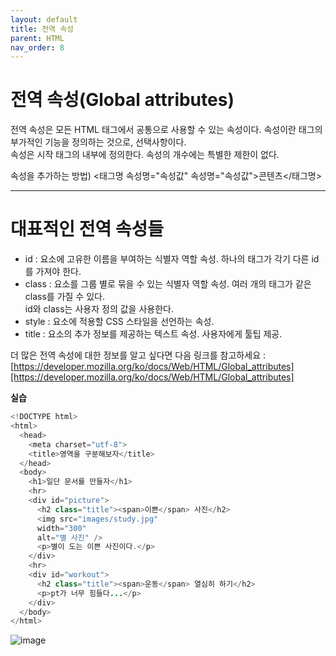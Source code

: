 ```yaml
---
layout: default
title: 전역 속성
parent: HTML
nav_order: 8
---  
```


# 전역 속성(Global attributes)  
전역 속성은 모든 HTML 태그에서 공통으로 사용할 수 있는 속성이다. 속성이란 태그의 부가적인 기능을 정의하는 것으로, 선택사항이다.  
속성은 시작 태그의 내부에 정의한다. 속성의 개수에는 특별한 제한이 없다.  

속성을 추가하는 방법)
<태그명 속성명="속성값" 속성명="속성값">콘텐츠</태그명>  

<hr>  

# 대표적인 전역 속성들  
- id : 요소에 고유한 이름을 부여하는 식별자 역할 속성. 하나의 태그가 각기 다른 id를 가져야 한다.  
- class : 요소를 그룹 별로 묶을 수 있는 식별자 역할 속성. 여러 개의 태그가 같은 class를 가질 수 있다.  
id와 class는 사용자 정의 값을 사용한다.
- style : 요소에 적용할 CSS 스타일을 선언하는 속성.  
- title : 요소의 추가 정보를 제공하는 텍스트 속성. 사용자에게 툴팁 제공.  

더 많은 전역 속성에 대한 정보를 알고 싶다면 다음 링크를 참고하세요 : 
[https://developer.mozilla.org/ko/docs/Web/HTML/Global_attributes][https://developer.mozilla.org/ko/docs/Web/HTML/Global_attributes]  

**실습**  
```java
<!DOCTYPE html>
<html>
  <head>
    <meta charset="utf-8">
    <title>영역을 구분해보자</title>
  </head>
  <body>
    <h1>일단 문서를 만들자</h1>
    <hr>
    <div id="picture">
      <h2 class="title"><span>이쁜</span> 사진</h2>
      <img src="images/study.jpg"
      width="300"
      alt="별 사진" />
      <p>별이 도는 이쁜 사진이다.</p>
    </div>
    <hr>
    <div id="workout">
      <h2 class="title"><span>운동</span> 열심히 하기</h2>
      <p>pt가 너무 힘들다...</p>
    </div>
  </body>
</html>
```  
![image](https://github.com/jjsok73379/jjsok73379.github.io/assets/114732330/53eef8e3-3584-4751-b617-47cac106cf48)